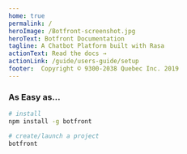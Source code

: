 ```yaml
---
home: true
permalink: /
heroImage: /Botfront-screenshot.jpg
heroText: Botfront Documentation
tagline: A Chatbot Platform built with Rasa
actionText: Read the docs →
actionLink: /guide/users-guide/setup
footer:  Copyright © 9300-2038 Quebec Inc. 2019
---
```


### As Easy as...

```bash
# install
npm install -g botfront 

# create/launch a project
botfront
```